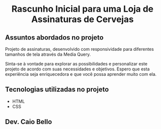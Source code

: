 <h1 align="center">Rascunho Inicial para uma Loja de Assinaturas de Cervejas</h1>



## Assuntos abordados no projeto

Projeto de assinaturas, desenvolvido com responsividade para diferentes tamanhos de tela através da Media Query.

Sinta-se à vontade para explorar as possibilidades e personalizar este projeto de acordo com suas necessidades e objetivos. Espero que esta experiência seja enriquecedora e que você possa aprender muito com ela.

## Tecnologias utilizadas no projeto
* HTML
* CSS

## Dev. Caio Bello 